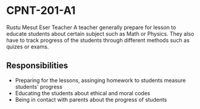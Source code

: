 # CPNT-201-A1
Rustu Mesut Eser
Teacher
A teacher generally prepare for lesson to educate students about certain subject such as Math or Physics. They also have to track progress of the students through different methods such as quizes or exams.

## Responsibilities
- Preparing for the lessons, assinging homework to students measure students' progress
- Educating the students about ethical and moral codes
- Being in contact with parents about the progress of students
